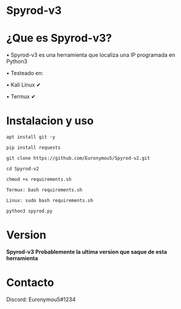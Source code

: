 # Spyrod-v3 

# ¿Que es Spyrod-v3?
• Spyrod-v3 es una herramienta que localiza una IP programada en Python3

• Testeado en:

• Kali Linux ✔

• Termux ✔

# Instalacion y uso
```
apt install git -y
```
```
pip install requests
```
```
git clone https://github.com/Euronymou5/Spyrod-v2.git
```
```
cd Spyrod-v2
```
```
chmod +x requirements.sh
```
```
Termux: bash requirements.sh    

Linux: sudo bash requirements.sh
```
```
python3 spyrod.py
```
# Version
**Spyrod-v3**
**Probablemente la ultima version que saque de esta herramienta**

# Contacto
Discord: Euronymou5#1234
